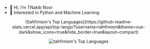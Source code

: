 - 👋 Hi, I’m TNakib Noor
- 👀 Interested in Python and Machine Learning

<center>
![tahfimism's Top Languages](https://github-readme-stats.vercel.app/api/top-langs/?username=tahfimism&theme=vue-dark&show_icons=true&hide_border=true&layout=compact)

![tahfimism's Top Languages](https://github-readme-stats.vercel.app/api/top-langs/?username=tahfimism&theme=tokyonight&show_icons=true&hide_border=true&layout=compact)

</center>
